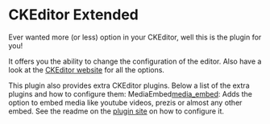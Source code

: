 CKEditor Extended
=================

Ever wanted more (or less) option in your CKEditor, well this is the plugin for you!

It offers you the ability to change the configuration of the editor. Also have a look at 
the [CKEditor website][ckeditor] for all the options.

This plugin also provides extra CKEditor plugins. Below a list of the extra plugins and how to configure them:
MediaEmbed[media_embed]: Adds the option to embed media like youtube videos, prezis or almost any other embed. See the readme on the [plugin site][media_embed] on how to configure it.


[ckeditor]: http://docs.ckeditor.com/#!/api/CKEDITOR.config
[media_embed]: https://github.com/frozeman/MediaEmbed